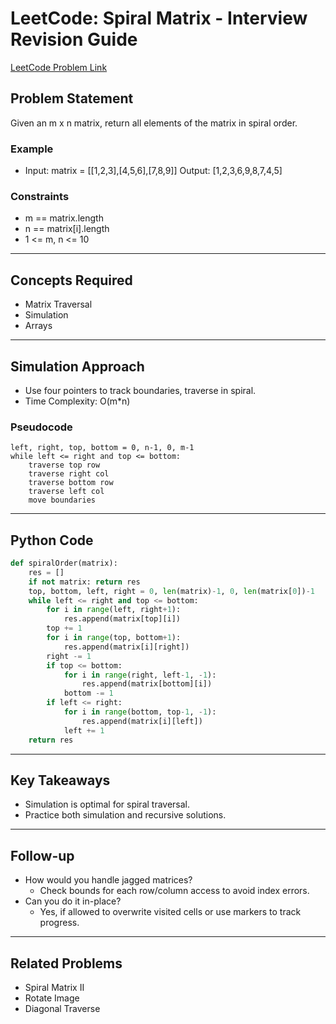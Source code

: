 # LeetCode: Spiral Matrix - Interview Revision Guide

[LeetCode Problem Link](https://leetcode.com/problems/spiral-matrix/description/)

## Problem Statement
Given an m x n matrix, return all elements of the matrix in spiral order.

### Example
- Input: matrix = [[1,2,3],[4,5,6],[7,8,9]]
  Output: [1,2,3,6,9,8,7,4,5]

### Constraints
- m == matrix.length
- n == matrix[i].length
- 1 <= m, n <= 10

---

## Concepts Required
- Matrix Traversal
- Simulation
- Arrays

---

## Simulation Approach
- Use four pointers to track boundaries, traverse in spiral.
- Time Complexity: O(m*n)

### Pseudocode
```
left, right, top, bottom = 0, n-1, 0, m-1
while left <= right and top <= bottom:
    traverse top row
    traverse right col
    traverse bottom row
    traverse left col
    move boundaries
```

---

## Python Code
```python
def spiralOrder(matrix):
    res = []
    if not matrix: return res
    top, bottom, left, right = 0, len(matrix)-1, 0, len(matrix[0])-1
    while left <= right and top <= bottom:
        for i in range(left, right+1):
            res.append(matrix[top][i])
        top += 1
        for i in range(top, bottom+1):
            res.append(matrix[i][right])
        right -= 1
        if top <= bottom:
            for i in range(right, left-1, -1):
                res.append(matrix[bottom][i])
            bottom -= 1
        if left <= right:
            for i in range(bottom, top-1, -1):
                res.append(matrix[i][left])
            left += 1
    return res
```

---

## Key Takeaways
- Simulation is optimal for spiral traversal.
- Practice both simulation and recursive solutions.

---

## Follow-up
- How would you handle jagged matrices?
  - Check bounds for each row/column access to avoid index errors.
- Can you do it in-place?
  - Yes, if allowed to overwrite visited cells or use markers to track progress.

---

## Related Problems
- Spiral Matrix II
- Rotate Image
- Diagonal Traverse
